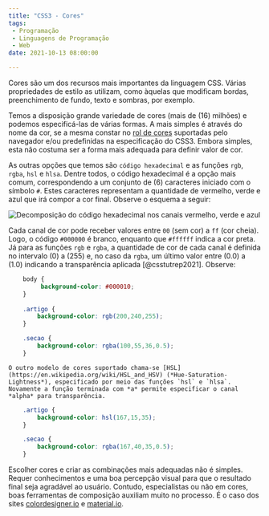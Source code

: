 ```yaml
---
title: "CSS3 - Cores"
tags:
 - Programação
 - Linguagens de Programação
 - Web
date: 2021-10-13 08:00:00

---
```


Cores são um dos recursos mais importantes da linguagem CSS. Várias propriedades de estilo as utilizam, como àquelas que modificam bordas, preenchimento de fundo, texto e sombras, por exemplo.

Temos a disposição grande variedade de cores (mais de \(16\) milhões) e podemos especificá-las de várias formas. A mais simples é através do nome da cor, se a mesma constar no [rol de cores](https://www.tutorialrepublic.com/css-reference/css-color-names.php) suportadas pelo navegador e/ou predefinidas na especificação do CSS3. Embora simples, esta não costuma ser a forma mais adequada para definir valor de cor.

As outras opções que temos são `código hexadecimal` e as funções `rgb`, `rgba`, `hsl` e `hlsa`. Dentre todos, o código hexadecimal é a opção mais comum, correspondendo a um conjunto de \(6\) caracteres iniciado com o símbolo `#`. Estes caracteres representam a quantidade de vermelho, verde e azul que irá compor a cor final. Observe o esquema a seguir:

![Decomposição do código hexadecimal nos canais vermelho, verde e azul](../../img/web/cor.png)

Cada canal de cor pode receber valores entre `00` (sem cor) a `ff` (cor cheia). Logo, o código `#000000` é branco, enquanto que `#ffffff` indica a cor preta. Já para as funções `rgb` e `rgba`, a quantidade de cor de cada canal é definida no intervalo \(0\) a \(255\) e, no caso da `rgba`, um último valor entre \(0.0\) a \(1.0\) indicando a transparência aplicada [@csstutrep2021]. Observe:

```css
    body {
         background-color: #000010;
    }
    
    .artigo {
        background-color: rgb(200,240,255);
    }

    .secao {
        background-color: rgba(100,55,36,0.5);
    }
```
    O outro modelo de cores suportado chama-se [HSL](https://en.wikipedia.org/wiki/HSL_and_HSV) (*Hue-Saturation-Lightness*), especificado por meio das funções `hsl` e `hlsa`. Novamente a função terminada com *a* permite especificar o canal *alpha* para transparência.

```css
    .artigo {
        background-color: hsl(167,15,35);
    }

    .secao {
        background-color: rgba(167,40,35,0.5);
    }
```

Escolher cores e criar as combinações mais adequadas não é simples. Requer conhecimentos e uma boa percepção visual para que o resultado final seja agradável ao usuário. Contudo, especialistas ou não em cores, boas ferramentas de composição auxiliam muito no processo. É o caso dos sites [colordesigner.io](https://colordesigner.io/) e [material.io](https://material.io/resources/color/#!/?view.left=0&view.right=0).